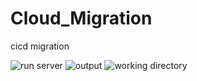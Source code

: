 # Cloud_Migration
cicd migration


![run server](https://user-images.githubusercontent.com/126528702/224705255-269ed2d3-bbd7-45f7-9044-25f8eba6daa3.PNG)
![output](https://user-images.githubusercontent.com/126528702/224705386-a7da6902-1b4d-4b7a-88f1-cf53a6f343ab.PNG)
![working directory](https://user-images.githubusercontent.com/126528702/224744778-c2ae516d-207b-4d77-b140-398838a42b66.PNG)
